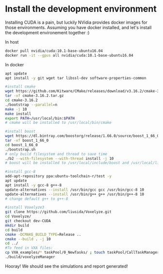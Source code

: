 # Install the development environment

Installing CUDA is a pain, but luckily NVidia provides docker images for those environments. Assuming you have docker installed, and let's install the development environement together :)

In host
```bash
docker pull nvidia/cuda:10.1-base-ubuntu16.04
docker run -it --gpus all nvidia/cuda:10.1-base-ubuntu16.04
```

In docker
```bash
apt update
apt install -y git wget tar libssl-dev software-properties-common

#install cmake
wget https://github.com/Kitware/CMake/releases/download/v3.16.2/cmake-3.16.2.tar.gz
tar -xf cmake-3.16.2.tar.gz
cd cmake-3.16.2
./bootstrap --parallel=n
make -j 10
make install
export PATH=/usr/local/bin:$PATH
# cmake will be installed to /usr/local/bin/cmake

#install boost
wget https://dl.bintray.com/boostorg/release/1.66.0/source/boost_1_66_0.tar.gz
tar -xf boost_1_66_0
cd boost_1_66_0
./bootstrap.sh
# only build filesystem and thread to save time
./b2 --with-filesystem --with-thread install -j 10
# boost will be installed to /usr/local/include/boost and /usr/local/lib/boost

#install gcc-8
add-apt-repository ppa:ubuntu-toolchain-r/test -y
apt update
apt install -y gcc-8 g++-8 
update-alternatives --install /usr/bin/gcc gcc /usr/bin/gcc-8 10
update-alternatives --install /usr/bin/g++ g++ /usr/bin/g++-8 10
# change default g++ to g++-8

#install Voxelyze3
git clone https://github.com/liusida/Voxelyze.git
cd Voxelyze/
git checkout dev-CUDA
mkdir build
cd build
cmake -DCMAKE_BUILD_TYPE=Release ..
cmake --build . -j 10
cd ../
#To feed in VXA files:
cp VXA_examples/* taskPool/0_NewTasks/ ; touch taskPool/CallTaskManager/a
./build/voxelyzeManager
```

Hooray! We should see the simulations and report generated!
